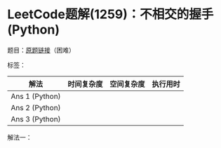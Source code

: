 # LeetCode题解(1259)：不相交的握手(Python)

题目：[原题链接](https://leetcode-cn.com/problems/handshakes-that-dont-cross/)（困难）

标签：

| 解法           | 时间复杂度 | 空间复杂度 | 执行用时 |
| -------------- | ---------- | ---------- | -------- |
| Ans 1 (Python) |            |            |          |
| Ans 2 (Python) |            |            |          |
| Ans 3 (Python) |            |            |          |

解法一：


